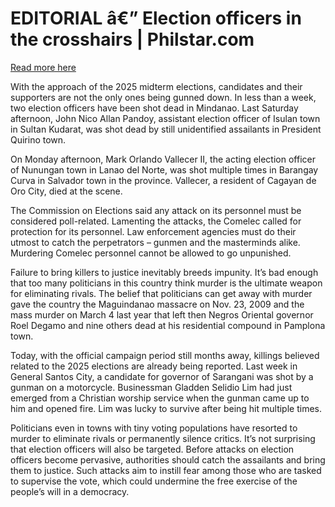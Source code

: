 # EDITORIAL â€” Election officers in the crosshairs | Philstar.com

[Read more here](https://www.philstar.com/opinion/2024/11/27/2403213/editorial-election-officers-crosshairs)

With the approach of the 2025 midterm elections, candidates and their supporters are not the only ones being gunned down. In less than a week, two election officers have been shot dead in Mindanao. Last Saturday afternoon, John Nico Allan Pandoy, assistant election officer of Isulan town in Sultan Kudarat, was shot dead by still unidentified assailants in President Quirino town.

On Monday afternoon, Mark Orlando Vallecer II, the acting election officer of Nunungan town in Lanao del Norte, was shot multiple times in Barangay Curva in Salvador town in the province. Vallecer, a resident of Cagayan de Oro City, died at the scene.

The Commission on Elections said any attack on its personnel must be considered poll-related. Lamenting the attacks, the Comelec called for protection for its personnel. Law enforcement agencies must do their utmost to catch the perpetrators – gunmen and the masterminds alike. Murdering Comelec personnel cannot be allowed to go unpunished.

Failure to bring killers to justice inevitably breeds impunity. It’s bad enough that too many politicians in this country think murder is the ultimate weapon for eliminating rivals. The belief that politicians can get away with murder gave the country the Maguindanao massacre on Nov. 23, 2009 and the mass murder on March 4 last year that left then Negros Oriental governor Roel Degamo and nine others dead at his residential compound in Pamplona town.

Today, with the official campaign period still months away, killings believed related to the 2025 elections are already being reported. Last week in General Santos City, a candidate for governor of Sarangani was shot by a gunman on a motorcycle. Businessman Gladden Selidio Lim had just emerged from a Christian worship service when the gunman came up to him and opened fire. Lim was lucky to survive after being hit multiple times.

Politicians even in towns with tiny voting populations have resorted to murder to eliminate rivals or permanently silence critics. It’s not surprising that election officers will also be targeted. Before attacks on election officers become pervasive, authorities should catch the assailants and bring them to justice. Such attacks aim to instill fear among those who are tasked to supervise the vote, which could undermine the free exercise of the people’s will in a democracy.